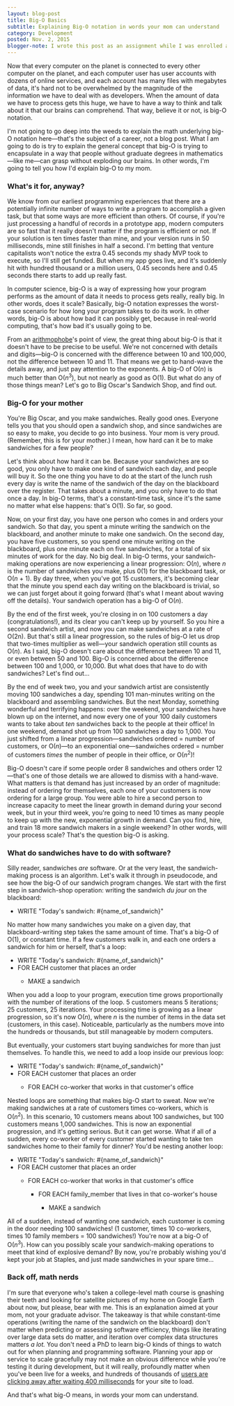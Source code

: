 ```yaml
---
layout: blog-post
title: Big-O Basics
subtitle: Explaining Big-O notation in words your mom can understand
category: Development
posted: Nov. 2, 2015
blogger-note: I wrote this post as an assignment while I was enrolled at <a href="https://devbootcamp.com/">Dev Bootcamp</a> in the winter of 2015-2016.
---
```


Now that every computer on the planet is connected to every other computer on the planet, and each computer user has user accounts with dozens of online services, and each account has many files with megabytes of data, it's hard not to be overwhelmed by the magnitude of the information we have to deal with as developers. When the amount of data we have to process gets this huge, we have to have a way to think and talk about it that our brains can comprehend. That way, believe it or not, is big-O notation.

I'm not going to go deep into the weeds to explain the math underlying big-O notation here&mdash;that's the subject of a career, not a blog post. What I am going to do is try to explain the general concept that big-O is trying to encapsulate in a way that people without graduate degrees in mathematics&mdash;like me&mdash;can grasp without exploding our brains. In other words, I'm going to tell you how I'd explain big-O to my mom.

### What's it for, anyway?

We know from our earliest programming experiences that there are a potentially infinite number of ways to write a program to accomplish a given task, but that some ways are more efficient than others. Of course, if you're just processing a handful of records in a prototype app, modern computers are so fast that it really doesn't matter if the program is efficient or not. If your solution is ten times faster than mine, and your version runs in 50 milliseconds, mine still finishes in half a second. I'm betting that venture capitalists won't notice the extra 0.45 seconds my shady MVP took to execute, so I'll still get funded. But when my app goes live, and it's suddenly hit with hundred thousand or a million users, 0.45 seconds here and 0.45 seconds there starts to add up really fast.

In computer science, big-O is a way of expressing how your program performs as the amount of data it needs to process gets really, really big. In other words, does it scale? Basically, big-O notation expresses the worst-case scenario for how long your program takes to do its work. In other words, big-O is about how bad it can possibly get, because in real-world computing, that's how bad it's usually going to be.

From an <a href="http://dictionary.reference.com/browse/arithmophobia" title="I did not make this word up." target="_blank">arithmophobe</a>'s point of view, the great thing about big-O is that it doesn't have to be precise to be useful. We're not concerned with details and digits&mdash;big-O is concerned with the difference between 10 and 100,000, not the difference between 10 and 11. That means we get to hand-wave the details away, and just pay attention to the exponents. A big-O of O(<i>n</i>) is much better than O(<i>n</i><sup>3</sup>), but not nearly as good as O(1). But what do any of those things mean? Let's go to Big Oscar's Sandwich Shop, and find out.

### Big-O for your mother

You're Big Oscar, and you make sandwiches. Really good ones. Everyone tells you that you should open a sandwich shop, and since sandwiches are so easy to make, you decide to go into business. Your mom is very proud. (Remember, this is for your mother.) I mean, how hard can it be to make sandwiches for a few people?

Let's think about how hard it can be. Because your sandwiches are so good, you only have to make one kind of sandwich each day, and people will buy it. So the one thing you have to do at the start of the lunch rush every day is write the name of the sandwich of the day on the blackboard over the register. That takes about a minute, and you only have to do that once a day. In big-O terms, that's a constant-time task, since it's the same no matter what else happens: that's O(1). So far, so good.

Now, on your first day, you have one person who comes in and orders your sandwich. So that day, you spent a minute writing the sandwich on the blackboard, and another minute to make one sandwich. On the second day, you have five customers, so you spend one minute writing on the blackboard, plus one minute each on five sandwiches, for a total of six minutes of work for the day. No big deal. In big-O terms, your sandwich-making operations are now experiencing a linear progression: O(<i>n</i>), where <i>n</i> is the number of sandwiches you make, plus 0(1) for the blackboard task, or O(<i>n</i> + 1). By day three, when you've got 15 customers, it's becoming clear that the minute you spend each day writing on the blackboard is trivial, so we can just forget about it going forward (that's what I meant about waving off the details). Your sandwich operation has a big-O of O(<i>n</i>).

By the end of the first week, you're closing in on 100 customers a day (congratulations!), and its clear you can't keep up by yourself. So you hire a second sandwich artist, and now you can make sandwiches at a rate of O(2n). But that's still a linear progression, so the rules of big-O let us drop that two-times multiplier as well&mdash;your sandwich operation still counts as O(<i>n</i>). As I said, big-O doesn't care about the difference between 10 and 11, or even between 50 and 100. Big-O is concerned about the difference between 100 and 1,000, or 10,000. But what does that have to do with sandwiches? Let's find out&hellip;

By the end of week two, you and your sandwich artist are consistently moving 100 sandwiches a day, spending 101 man-minutes writing on the blackboard and assembling sandwiches. But the next Monday, something wonderful and terrifying happens: over the weekend, your sandwiches have blown up on the internet, and now every one of your 100 daily customers wants to take about <i>ten</i> sandwiches back to the people at their office! In one weekend, demand shot up from 100 sandwiches a day to 1,000. You just shifted from a linear progression&mdash;sandwiches ordered = number of customers, or O(<i>n</i>)&mdash;to an exponential one&mdash;sandwiches ordered = number of customers <i>times</i> the number of people in their office, or O(<i>n</i><sup>2</sup>)!

Big-O doesn't care if some people order 8 sandwiches and others order 12&mdash;that's one of those details we are allowed to dismiss with a hand-wave. What matters is that demand has just increased by an order of magnitude: instead of ordering for themselves, each one of your customers is now ordering for a large group. You were able to hire a second person to increase capacity to meet the linear growth in demand during your second week, but in your third week, you're going to need 10 times as many people to keep up with the new, exponential growth in demand. Can you find, hire, and train 18 more sandwich makers in a single weekend? In other words, will your process scale? That's the question big-O is asking.

### What do sandwiches have to do with software?

Silly reader, sandwiches <i>are</i> software. Or at the very least, the sandwich-making process is an algorithm. Let's walk it through in pseudocode, and see how the big-O of our sandwich program changes. We start with the first step in sandwich-shop operation: writing the sandwich <i>du jour</i> on the blackboard:

<div class="code-block">
  <ul>
    <li>WRITE "Today's sandwich: #{name_of_sandwich}"</li>
  </ul>
</div>

No matter how many sandwiches you make on a given day, that blackboard-writing step takes the same amount of time. That's a big-O of O(1), or constant time. If a few customers walk in, and each one orders a sandwich for him or herself, that's a loop:

<div class="code-block">
  <ul>
    <li>WRITE "Today's sandwich: #{name_of_sandwich}"</li>
    <li>FOR EACH customer that places an order</li>
    <ul>
      <li>MAKE a sandwich</li>
    </ul>
  </ul>
</div>

When you add a loop to your program, execution time grows proportionally with the number of iterations of the loop. 5 customers means 5 iterations; 25 customers, 25 iterations. Your processing time is growing as a linear progression, so it's now O(<i>n</i>), where <i>n</i> is the number of items in the data set (customers, in this case). Noticeable, particularly as the numbers move into the hundreds or thousands, but still manageable by modern computers.

But eventually, your customers start buying sandwiches for more than just themselves. To handle this, we need to add a loop inside our previous loop:

<div class="code-block">
  <ul>
    <li>WRITE "Today's sandwich: #{name_of_sandwich}"</li>
    <li>FOR EACH customer that places an order</li>
    <ul>
      <li>FOR EACH co-worker that works in that customer's office</li>
    </ul>
  </ul>
</div>

Nested loops are something that makes big-O start to sweat. Now we're making sandwiches at a rate of customers times co-workers, which is O(<i>n</i><sup>2</sup>). In this scenario, 10 customers means about 100 sandwiches, but 100 customers means 1,000 sandwiches. This is now an exponential progression, and it's getting serious. But it can get worse. What if all of a sudden, every co-worker of every customer started wanting to take ten sandwiches home to their family for dinner? You'd be nesting another loop:

<div class="code-block">
  <ul>
    <li>WRITE "Today's sandwich: #{name_of_sandwich}"</li>
    <li>FOR EACH customer that places an order</li>
    <ul>
      <li>FOR EACH co-worker that works in that customer's office</li>
      <ul>
        <li>FOR EACH family_member that lives in that co-worker's house</li>
        <ul>
          <li>MAKE a sandwich</li>
        </ul>
      </ul>
    </ul>
  </ul>
</div>

All of a sudden, instead of wanting one sandwich, each customer is coming in the door needing 100 sandwiches! (1 customer, times 10 co-workers, times 10 family members = 100 sandwiches!) You're now at a big-O of O(<i>n</i><sup>3</sup>). How can you possibly scale your sandwich-making operations to meet that kind of explosive demand? By now, you're probably wishing you'd kept your job at Staples, and just made sandwiches in your spare time&hellip;

### Back off, math nerds

I'm sure that everyone who's taken a college-level math course is gnashing their teeth and looking for satellite pictures of my home on Google Earth about now, but please, bear with me. This is an explanation aimed at your mom, not your graduate advisor. The takeaway is that while constant-time operations (writing the name of the sandwich on the blackboard) don't matter when predicting or assessing software efficiency, things like iterating over large data sets do matter, and iteration over complex data structures matters <i>a lot.</i> You don't need a PhD to learn big-O kinds of things to watch out for when planning and programming software. Planning your app or service to scale gracefully may not make an obvious difference while you're testing it during development, but it will really, profoundly matter when you've been live for a weeks, and hundreds of thousands of <a href="http://www.nytimes.com/2012/03/01/technology/impatient-web-users-flee-slow-loading-sites.html?_r=0" title="I didn't make up 400 milliseconds, either." title="_blank">users are clicking away after waiting 400 milliseconds</a> for your site to load.

And that's what big-O means, in words your mom can understand.
